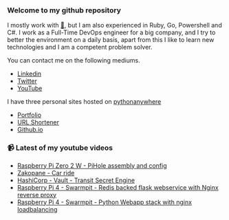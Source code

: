 ### Welcome to my github repository

I mostly work with [:snake:](https://www.python.org/), but I am also experienced in Ruby, Go, Powershell and C#. I work as a Full-Time DevOps engineer for a big company, and I try to better the environment on a daily basis, apart from this I like to learn new technologies and I am a competent problem solver.

You can contact me on the following mediums.
- [Linkedin](https://www.linkedin.com/in/r3ap3rpy)
- [Twitter](https://twitter.com/r3ap3rpy)
- [YouTube](https://www.youtube.com/channel/UC1qkMXH8d2I9DDAtBSeEHqg)

I have three personal sites hosted on [pythonanywhere](https://www.pythonanywhere.com/)
- [Portfolio](http://r3ap3rpy.pythonanywhere.com/)
- [URL Shortener](http://shortenpy.pythonanywhere.com/)
- [Github.io](https://r3ap3rpy.github.io/)

### :video_camera: Latest of my youtube videos
<!-- YOUTUBE:START -->
- [Raspberry Pi Zero 2 W - PiHole assembly and config](https://www.youtube.com/watch?v=yEansmWf8HI)
- [Zakopane - Car ride](https://www.youtube.com/watch?v=DYXS0Ww0uKc)
- [HashiCorp - Vault - Transit Secret Engine](https://www.youtube.com/watch?v=AvnQ9WJ5jrc)
- [Raspberry Pi 4 - Swarmpit - Redis backed flask webservice with Nginx reverse proxy](https://www.youtube.com/watch?v=YC1QXgDAjbY)
- [Raspberry Pi 4 - Swarmpit - Python Webapp stack with nginx loadbalancing](https://www.youtube.com/watch?v=ekyaYCv98L0)
<!-- YOUTUBE:END -->

